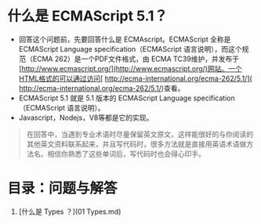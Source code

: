 # 什么是 ECMAScript 5.1？

* 回答这个问题前，先要回答什么是 ECMAscript。ECMAScript 全称是ECMAScript Language specification（ECMAScript 语言说明），而这个规范（ECMA 262）是一个PDF文件格式，由 ECMA TC39维护，并发布于[http://www.ecmascript.org/](http://www.ecmascript.org/)网站。一个HTML格式的可以通过访问[ http://ecma-international.org/ecma-262/5.1/]( http://ecma-international.org/ecma-262/5.1/)查看。
* ECMAScript 5.1 就是 5.1 版本的 ECMAScript Language specification（ECMAScript 语言说明）。
* Javascript，Nodejs，V8等都是它的实现。

> 在回答中，当遇到专业术语时尽量保留英文原文，这样能很好的与你阅读的其他英文资料联系起来，并且写代码时，很多方法就是直接用英语术语做方法名。相信你熟悉了这些单词后，写代码时也会得心印手。

# 目录：问题与解答

1. [什么是 Types ？](01 Types.md)
